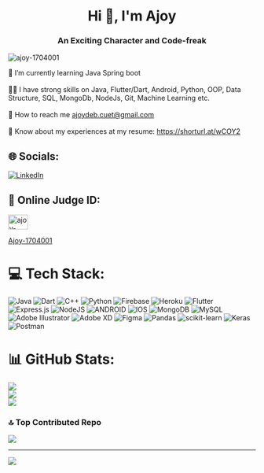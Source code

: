 <h1 align="center">Hi 👋, I'm Ajoy</h1>
<h3 align="center">An Exciting Character and Code-freak</h3>

<p align="left"> <img src="https://komarev.com/ghpvc/?username=ajoy-1704001&label=Profile%20views&color=0e75b6&style=flat" alt="ajoy-1704001" /> </p>

🌱 I’m currently learning Java Spring boot<br><br>💪🏻 I have strong skills on Java, Flutter/Dart, Android, Python, OOP, Data Structure, SQL, MongoDb, NodeJs, Git, Machine Learning etc.<br><br>🔭 How to reach me ajoydeb.cuet@gmail.com<br><br>📄 Know about my experiences at my resume: https://shorturl.at/wCOY2


## 🌐 Socials:
[![LinkedIn](https://img.shields.io/badge/LinkedIn-%230077B5.svg?logo=linkedin&logoColor=white)](https://linkedin.com/in/ajoy10) 


## 🧠 Online Judge ID:
<a href="https://www.leetcode.com/ajoy-1704001" target="blank"><img align="center" src="https://raw.githubusercontent.com/rahuldkjain/github-profile-readme-generator/master/src/images/icons/Social/leet-code.svg" alt="ajoy-1704001" height="30" width="40" /><p> Ajoy-1704001</p></a>


# 💻 Tech Stack:
![Java](https://img.shields.io/badge/java-%23ED8B00.svg?style=flat&logo=java&logoColor=white) ![Dart](https://img.shields.io/badge/dart-%230175C2.svg?style=flat&logo=dart&logoColor=white) ![C++](https://img.shields.io/badge/c++-%2300599C.svg?style=flat&logo=c%2B%2B&logoColor=white) ![Python](https://img.shields.io/badge/python-3670A0?style=flat&logo=python&logoColor=ffdd54) ![Firebase](https://img.shields.io/badge/firebase-%23039BE5.svg?style=flat&logo=firebase) ![Heroku](https://img.shields.io/badge/heroku-%23430098.svg?style=flat&logo=heroku&logoColor=white) ![Flutter](https://img.shields.io/badge/Flutter-%2302569B.svg?style=flat&logo=Flutter&logoColor=white) ![Express.js](https://img.shields.io/badge/express.js-%23404d59.svg?style=flat&logo=express&logoColor=%2361DAFB) ![NodeJS](https://img.shields.io/badge/node.js-6DA55F?style=flat&logo=node.js&logoColor=white) ![ANDROID](https://img.shields.io/badge/android-%2320232a.svg?style=flat&logo=android&logoColor=%a4c639) ![IOS](https://img.shields.io/badge/IOS-%2320232a.svg?style=flat&logo=apple&logoColor=white) ![MongoDB](https://img.shields.io/badge/MongoDB-%234ea94b.svg?style=flat&logo=mongodb&logoColor=white) ![MySQL](https://img.shields.io/badge/mysql-%2300f.svg?style=flat&logo=mysql&logoColor=white) ![Adobe Illustrator](https://img.shields.io/badge/adobeillustrator-%23FF9A00.svg?style=flat&logo=adobeillustrator&logoColor=white) ![Adobe XD](https://img.shields.io/badge/Adobe%20XD-470137?style=flat&logo=Adobe%20XD&logoColor=#FF61F6) 	![Figma](https://img.shields.io/badge/figma-%23F24E1E.svg?style=flat&logo=figma&logoColor=white) ![Pandas](https://img.shields.io/badge/pandas-%23150458.svg?style=flat&logo=pandas&logoColor=white) ![scikit-learn](https://img.shields.io/badge/scikit--learn-%23F7931E.svg?style=flat&logo=scikit-learn&logoColor=white) ![Keras](https://img.shields.io/badge/Keras-%23D00000.svg?style=flat&logo=Keras&logoColor=white) ![Postman](https://img.shields.io/badge/Postman-FF6C37?style=flat&logo=postman&logoColor=white)
# 📊 GitHub Stats:
![](https://github-readme-stats.vercel.app/api?username=ajoy-1704001&theme=dark&hide_border=false&include_all_commits=false&count_private=false)<br/>
![](https://github-readme-streak-stats.herokuapp.com/?user=ajoy-1704001&theme=dark&hide_border=false)<br/>
![](https://github-readme-stats.vercel.app/api/top-langs/?username=ajoy-1704001&theme=dark&hide_border=false&include_all_commits=false&count_private=false&layout=compact)

### 🔝 Top Contributed Repo
![](https://github-contributor-stats.vercel.app/api?username=ajoy-1704001&limit=5&theme=gruvbox&combine_all_yearly_contributions=true)

---
[![](https://visitcount.itsvg.in/api?id=ajoy-1704001&icon=0&color=0)](https://visitcount.itsvg.in)

<!-- Proudly created with GPRM ( https://gprm.itsvg.in ) -->

